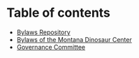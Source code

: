 # Table of contents

* [Bylaws Repository](README.md)
* [Bylaws of the Montana Dinosaur Center](bylaws.md)
* [Governance Committee](<governance committee/readme.md>)
